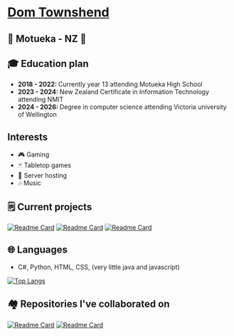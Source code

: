 <a href="https://dtownshend.com"><h1> Dom Townshend </h1></a>

<h2> 📍 Motueka - NZ 📍 </h2>

<h2> 🎓 Education plan </h2>
<ul>
<li> <strong> 2018 - 2022: </strong> Currently year 13 attending Motueka High School </li>
<li> <strong> 2023 - 2024: </strong> New Zealand Certificate in Information Technology attending NMIT </li>
<li> <strong> 2024 - 2026: </strong> Degree in computer science attending Victoria university of Wellington </li> 
</ul>

<h2> Interests </h2>
<ul>
<li> 🎮 Gaming </li>
<li> 🃏 Tabletop games </li>
<li> 💽 Server hosting </li>
<li> 🎶 Music </li>
</ul>

<h2> 🗒️ Current projects </h2>

[![Readme Card](https://github-readme-stats.vercel.app/api/pin/?username=domitron123&repo=mcskyscape-website&theme=github_dark)](https://github.com/domitron123/mcskyscape-website)
[![Readme Card](https://github-readme-stats.vercel.app/api/pin/?username=domitron123&repo=PasswordGenerator&theme=github_dark)](https://github.com/domitron123/PasswordGenerator)
[![Readme Card](https://github-readme-stats.vercel.app/api/pin/?username=domitron123&repo=dtownshend.com&theme=github_dark)](https://github.com/domitron123/dtownshend.com)

<h2> 🌐 Languages </h2> 
<ul>
<li> C#, Python, HTML, CSS, (very little java and javascript)</li>
</ul>

[![Top Langs](https://github-readme-stats.vercel.app/api/top-langs/?username=domitron123&theme=github_dark&layout=compact)](https://dtownshend.com)

<h2> 🏘️ Repositories I've collaborated on </h2>

[![Readme Card](https://github-readme-stats.vercel.app/api/pin/?username=wzerp&repo=12DGT-Maths-Game&theme=github_dark)](https://github.com/wzerp/12DGT-Maths-Game)
[![Readme Card](https://github-readme-stats.vercel.app/api/pin/?username=wzerp&repo=Retribution&theme=github_dark)](https://github.com/wzerp/Retribution)
